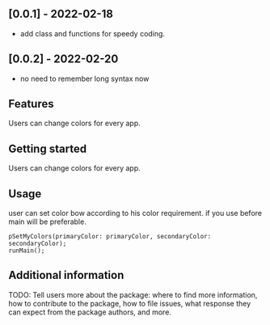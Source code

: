 
## [0.0.1] - 2022-02-18
* add class and functions for speedy coding.

## [0.0.2] - 2022-02-20
* no need to remember long syntax now 

## Features

Users can change colors for every app.

## Getting started

Users can change colors for every app. 

## Usage
user can set color bow according to his color requirement.
if you use before main will be preferable.
```
pSetMyColors(primaryColor: primaryColor, secondaryColor: secondaryColor);
runMain();
```

## Additional information

TODO: Tell users more about the package: where to find more information, how to 
contribute to the package, how to file issues, what response they can expect 
from the package authors, and more.
